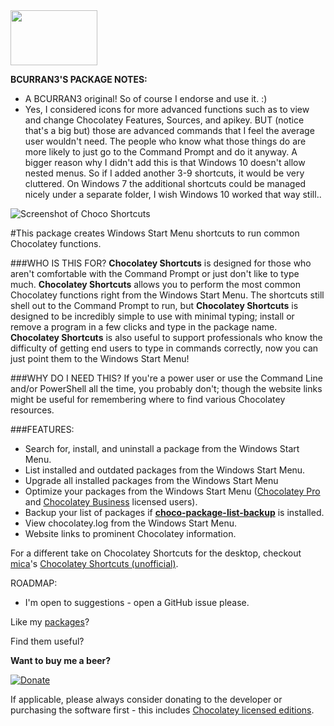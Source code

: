 <img src="https://raw.githubusercontent.com/bcurran3/ChocolateyPackages/master/InstChoco/InstChoco_icon.png" width="139" height="88">

**BCURRAN3'S PACKAGE NOTES:**

* A BCURRAN3 original! So of course I endorse and use it. :)
* Yes, I considered icons for more advanced functions such as to view and change Chocolatey Features, Sources, and apikey. BUT (notice that's a big but) those are advanced commands that I feel the average user wouldn't need. The people who know what those things do are more likely to just go to the Command Prompt and do it anyway. A bigger reason why I didn't add this is that Windows 10 doesn't allow nested menus. So if I added another 3-9 shortcuts, it would be very cluttered. On Windows 7 the additional shortcuts could be managed nicely under a separate folder, I wish Windows 10 worked that way still..

![Screenshot of Choco Shortcuts](https://raw.githubusercontent.com/bcurran3/ChocolateyPackages/master/choco-shortcuts-winconfig/choco-shortcuts-winconfig_screenshot.png)	

#This package creates Windows Start Menu shortcuts to run common Chocolatey functions.

###WHO IS THIS FOR?
 **Chocolatey Shortcuts** is designed for those who aren't comfortable with the Command Prompt or just don't like to type much. **Chocolatey Shortcuts** allows you to perform the most common Chocolatey functions right from the Windows Start Menu. The shortcuts still shell out to the Command Prompt to run, but **Chocolatey Shortcuts** is designed to be incredibly simple to use with minimal typing; install or remove a program in a few clicks and type in the package name. **Chocolatey Shortcuts** is also useful to support professionals who know the difficulty of getting end users to type in commands correctly, now you can just point them to the Windows Start Menu!

###WHY DO I NEED THIS?
If you're a power user or use the Command Line and/or PowerShell all the time, you probably don't; though the website links might be useful for remembering where to find various Chocolatey resources.

###FEATURES:
* Search for, install, and uninstall a package from the Windows Start Menu.
* List installed and outdated packages from the Windows Start Menu.
* Upgrade all installed packages from the Windows Start Menu
* Optimize your packages from the Windows Start Menu ([Chocolatey Pro](https://chocolatey.org/pricing) and [Chocolatey Business](https://chocolatey.org/pricing) licensed users).
* Backup your list of packages if **[choco-package-list-backup](https://chocolatey.org/packages/choco-package-list-backup)** is installed.
* View chocolatey.log from the Windows Start Menu.
* Website links to prominent Chocolatey information.

For a different take on Chocolatey Shortcuts for the desktop, checkout [mica](https://chocolatey.org/profiles/mica)'s [Chocolatey Shortcuts (unofficial)](https://chocolatey.org/packages/ChocoShortcuts).

ROADMAP:
* I'm open to suggestions - open a GitHub issue please.


Like my [packages](https://chocolatey.org/profiles/bcurran3)? 

Find them useful?

**Want to buy me a beer?**

[![Donate](https://www.paypalobjects.com/webstatic/mktg/logo/AM_SbyPP_mc_vs_dc_ae.jpg)](https://www.paypal.me/bcurran3donations)

If applicable, please always consider donating to the developer or purchasing the software first - this includes [Chocolatey licensed editions](https://chocolatey.org/pricing).

